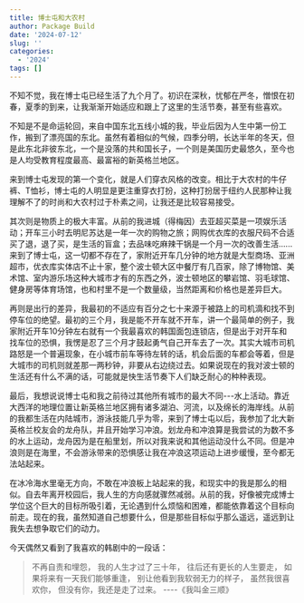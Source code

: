 ```yaml
---
title: 博士屯和大农村
author: Package Build
date: '2024-07-12'
slug: ''
categories:
  - '2024'
tags: []
---
```


不知不觉，我在博士屯已经生活了九个月了。初识在深秋，忧郁在严冬，憎恨在初春，夏季的到来，让我渐渐开始适应和跟上了这里的生活节奏，甚至有些喜欢。

不知是不是命运轮回，来自中国东北五线小城的我，毕业后因为人生中第一份工作，搬到了漂亮国的东北。虽然有着相似的气候，四季分明，长达半年的冬天，但是此东北非彼东北，一个是没落的共和国长子，一个则是美国历史最悠久，至今也是人均受教育程度最高、最富裕的新英格兰地区。

来到博士屯发现的第一个变化，就是人们穿衣风格的改变。相比于大农村的牛仔裤、T恤衫，博士屯的人明显是更注重穿衣打扮，这种打扮居于纽约人民那种让我理解不了的时尚和大农村过于朴素之间，让我还是比较容易接受。

其次则是物质上的极大丰富。从前的我进城（得梅因）去亚超买菜是一项娱乐活动；开车三小时去明尼苏达是一年一次的购物之旅；网购优衣库的衣服尺码不合适买了退，退了买，是生活的盲盒；去品味吃麻辣干锅是一个月一次的改善生活......来到了博士屯，这一切都不存在了，家附近开车几分钟的地方就是大型商场、亚洲超市，优衣库实体店不止十家，整个波士顿大区中餐厅有几百家，除了博物馆、美术馆、室内游乐场这种大城市才有的东西之外，波士顿地区的攀岩馆、羽毛球馆、健身房等体育场馆，也和村里不是一个数量级，当然距离和价格也是差异巨大。

再则是出行的差异，我最初的不适应有百分之七十来源于被路上的司机滴和找不到停车位的绝望。最初的三个月，我是能不开车就不开车，讲一个最简单的例子，我家附近开车10分钟左右就有一个我最喜欢的韩国面包连锁店，但是出于对开车和找车位的恐惧，我愣是忍了三个月才鼓起勇气自己开车去了一次。其实大城市司机路怒是一个普遍现象，在小城市前车等待左转的话，机会后面的车都会等着，但是大城市的司机则就差那一两秒钟，非要从右边绕过去。如果说现在的我对波士顿的生活还有什么不满的话，可能就是快生活节奏下人们缺乏耐心的种种表现。

最后，我想说说博士屯和我之前待过其他所有城市的最大不同---水上活动。靠近大西洋的地理位置让新英格兰地区拥有诸多湖泊、河流，以及绵长的海岸线。从前的我都生活在内陆城市，游泳技能几乎为零，来到了博士屯以后，我参加了北大新英格兰校友会的龙舟队，并且开始学习冲浪。划龙舟和冲浪算是我尝试的为数不多的水上运动，龙舟因为是在船里划，所以对我来说和其他运动没什么不同。但是冲浪则是在海里，不会游泳带来的恐惧感让我在冲浪这项运动上进步缓慢，至今都无法站起来。

在冰冷海水里毫无方向，不敢在冲浪板上站起来的我，和现实中的我是那么的相似。自去年离开校园后，我人生的方向感就骤然减弱。从前的我，好像被完成博士学位这个巨大的目标所吸引着，无论遇到什么烦恼和困难，都能依靠着这个目标向前走。现在的我，虽然知道自己想要什么，但是那些目标似乎那么遥远，遥远到让我失去想争取它们的动力。

今天偶然又看到了我喜欢的韩剧中的一段话：

> 不再自责和埋怨，
我的人生才过了三十年，
往后还有更长的人生要走，
如果将来有一天我们能够重逢，
别让他看到我软弱无力的样子，
虽然我很喜欢你，
但没有你，我还是走了过来。
----《我叫金三顺》












